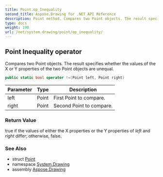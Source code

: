 ```yaml
---
title: Point.op_Inequality
second_title: Aspose.Drawing for .NET API Reference
description: Point method. Compares two Point objects. The result specifies whether the values of the X or Y properties of the two Point objects are unequal
type: docs
weight: 190
url: /net/system.drawing/point/op_inequality/
---
```

## Point Inequality operator

Compares two Point objects. The result specifies whether the values of the X or Y properties of the two Point objects are unequal.

```csharp
public static bool operator !=(Point left, Point right)
```

| Parameter | Type | Description |
| --- | --- | --- |
| left | Point | First Point to compare. |
| right | Point | Second Point to compare. |

### Return Value

true if the values of either the X properties or the Y properties of *left* and *right* differ; otherwise, false.

### See Also

* struct [Point](../)
* namespace [System.Drawing](../../point/)
* assembly [Aspose.Drawing](../../../)


